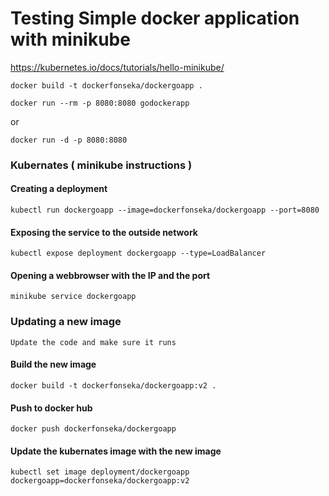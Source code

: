 # Testing Simple docker application with minikube

https://kubernetes.io/docs/tutorials/hello-minikube/


```
docker build -t dockerfonseka/dockergoapp .
```

```
docker run --rm -p 8080:8080 godockerapp
```

or 

```
docker run -d -p 8080:8080
```

### Kubernates ( minikube instructions )

#### Creating a deployment 

```
kubectl run dockergoapp --image=dockerfonseka/dockergoapp --port=8080
```


#### Exposing the service to the outside network 

```
kubectl expose deployment dockergoapp --type=LoadBalancer
```


#### Opening a webbrowser with the IP and the port 

```
minikube service dockergoapp
```


### Updating a new image 

```
Update the code and make sure it runs 
```

#### Build the new image

```
docker build -t dockerfonseka/dockergoapp:v2 .
```

#### Push to docker hub 

```
docker push dockerfonseka/dockergoapp
```

#### Update the kubernates image with the new image 

```
kubectl set image deployment/dockergoapp dockergoapp=dockerfonseka/dockergoapp:v2
```